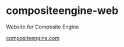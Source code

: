 # compositeengine-web

Website for Composite Engine

[compositeengine.com](https://compositeengine.com)
